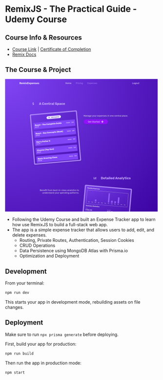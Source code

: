 # RemixJS - The Practical Guide - Udemy Course

## Course Info & Resources

- [Course Link](https://www.udemy.com/course/remix-course/) | [Certificate of Completion](https://www.udemy.com/certificate/UC-2c6b8e30-b038-40f8-bff2-fd54ed461c17/)
- [Remix Docs](https://remix.run/docs)

## The Course & Project

<!-- Insert pic from /public/images/remixexpenses_home.png -->
<img src="public/images/remixexpenses_home.png" alt="Remix Expenses Home Page" width="500"/>

- Following the Udemy Course and built an Expense Tracker app to learn how use RemixJS to build a full-stack web app.
- The app is a simple expense tracker that allows users to add, edit, and delete expenses.
  - Routing, Private Routes, Authentication, Session Cookies
  - CRUD Operations
  - Data Persistence using MongoDB Atlas with Prisma.io
  - Optimization and Deployment

## Development

From your terminal:

```sh
npm run dev
```

This starts your app in development mode, rebuilding assets on file changes.

## Deployment

Make sure to run `npx prisma generate` before deploying.

First, build your app for production:

```sh
npm run build
```

Then run the app in production mode:

```sh
npm start
```
